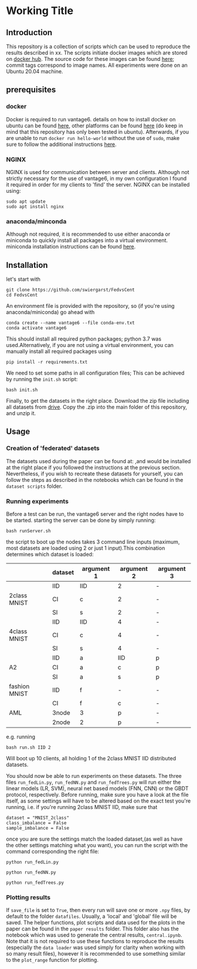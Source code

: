 # Working Title

## Introduction
 This repository is a collection of scripts which can be used to reproduce the results described in xx. The scripts initiate docker images which are stored on [docker hub](https://hub.docker.com/repository/docker/sgarst/federated-learning/general). The source code for these images can be found [here](https://github.com/swiergarst/Federated-Classifiers); commit tags correspond to image names. All experiments were done on an Ubuntu 20.04 machine.



## prerequisites

### docker
Docker is required to run vantage6. details on how to install docker on ubuntu can be found [here](https://docs.docker.com/engine/install/ubuntu/), other platforms can be found [here](https://docs.docker.com/engine/install/) (do keep in mind that this repository has only been tested in ubuntu). Afterwards, if you are unable to run `docker run hello-world` without the use of `sudo`, make sure to follow the additional instructions [here](https://docs.docker.com/engine/install/linux-postinstall/).

### NGINX
NGINX is used for communication between server and clients. Although not strictly necessary for the use of vantage6, in my own configuration I found it required in order for my clients to 'find' the server. NGINX can be installed using:
```
sudo apt update
sudo apt install nginx
```


### anaconda/minconda
Although not required, it is recommended to use either anaconda or miniconda to quickly install all packages into a virtual environment. miniconda installation instructions can be found [here](https://docs.conda.io/projects/conda/en/latest/user-guide/install/linux.html).




## Installation
let's start with 
```
git clone https://github.com/swiergarst/FedvsCent
cd FedvsCent
```

An environment file is provided with the repository, so (if you're using anaconda/miniconda) go ahead with 

```
conda create --name vantage6 --file conda-env.txt
conda activate vantage6
```
This should install all required python packages; python 3.7 was used.Alternatively, if you are not using a virtual environment, you can manually install all required packages using 
```
pip install -r requirements.txt
```

We need to set some paths in all configuration files; This can be achieved by running the `init.sh` script:

```
bash init.sh
```

Finally, to get the datasets in the right place. Download the zip file including all datasets from [drive](https://drive.google.com/file/d/1fF7bEPgY4zukDgIdezjROITQZ78bSQQU/view?usp=sharing). Copy the .zip into the main folder of this repository, and unzip it.


## Usage

### Creation of 'federated' datasets
The datasets used during the paper can be found at: ,and would be installed at the right place if you followed the instructions at the previous section. Nevertheless, if you wish to recreate these datasets for yourself, you can follow the steps as described in the notebooks which can be found in the `dataset scripts` folder.

### Running experiments
Before a test can be run, the vantage6 server and the right nodes have to be started. starting the server can be done by simply running:

```
bash runServer.sh
```

the script to boot up the nodes takes 3 command line inputs (maximum, most datasets are loaded using 2 or just 1 input).This combination determines which dataset is loaded:

|    |dataset|argument 1 |argument 2  | argument 3 | 
|----|----|----|----|----|
|             | IID| IID | 2 | - |
|2class MNIST | CI | c   | 2 | - |
|             | SI | s   | 2 | - |
|             | IID| IID | 4 | - |
|4class MNIST | CI | c   | 4 | - |
|             | SI | s   | 4 | - |
|             | IID| a   |IID| p |
| A2          | CI | a   | c | p |
|             | SI | a   | s | p |
|fashion MNIST|IID | f   | - | - |
|             | CI | f   | c | - |
|AML          |3node | 3 | p | - |
|             |2node | 2 | p | - |

e.g. running 
```
bash run.sh IID 2
```
Will boot up 10 clients, all holding 1 of the 2class MNIST IID distributed datasets.

You should now be able to run experiments on these datasets. The three files `run_fedLin.py`, `run_fedNN.py` and `run_fedTrees.py` will run either the linear models (LR, SVM), neural net based models (FNN, CNN) or the GBDT protocol, respectively. Before running, make sure you have a look at the file itself, as some settings will have to be altered based on the exact test you're running, i.e. if you're running 2class MNIST IID, make sure that 
```
dataset = "MNIST_2class"
class_imbalance = False
sample_imbalance = False
```

once you are sure the settings match the loaded dataset,(as well as have the other settings matching what you want), you can run the script with the command corresponding the right file:
```
python run_fedLin.py
```
```
python run_fedNN.py
```
```
python run_fedTrees.py
```

### Plotting results
If `save_file` is set to `True`, then every run will save one or more `.npy` files, by default to the folder `datafiles`. Usually, a 'local' and 'global' file will be saved. The helper functions, plot scripts and data used for the plots in the paper can be found in the `paper results` folder. This folder also has the notebook which was used to generate the central results, `central.ipynb`. Note that it is not required to use these functions to reproduce the results (especially the `data loader` was used simply for clarity when working with so many result files), however it is recommended to use something similar to the `plot_range` function for plotting.
